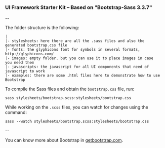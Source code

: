 ### UI Framework Starter Kit – Based on "Bootstrap-Sass 3.3.7"
--

The folder structure is the following:

```
|
|- stylesheets: here there are all the .sass files and also the generated bootstrap.css file
|- fonts: the glyphicons font for symbols in several formats, http://glyphicons.com/
|- images: empty folder, but you can use it to place images in case you need them
|- javascripts: the javascript for all UI components that need of javascript to work
|- examples: there are some .html files here to demonstrate how to use Bootstrap
```

To compile the Sass files and obtain the `bootstrap.css` file, run:

```
sass stylesheets/bootstrap.scss:stylesheets/bootstrap.css
```

While working on the `.scss` files, you can watch for changes using the command:

```
sass --watch stylesheets/bootstrap.scss:stylesheets/bootstrap.css
```

--

You can know more about Bootstrap in [getbootstrap.com](http://getbootstrap.com).
